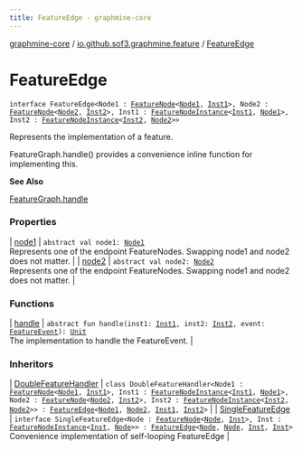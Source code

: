 ```yaml
---
title: FeatureEdge - graphmine-core
---
```


[graphmine-core](../../index.html) / [io.github.sof3.graphmine.feature](../index.html) / [FeatureEdge](./index.html)

# FeatureEdge

`interface FeatureEdge<Node1 : `[`FeatureNode`](../-feature-node.html)`<`[`Node1`](index.html#Node1)`, `[`Inst1`](index.html#Inst1)`>, Node2 : `[`FeatureNode`](../-feature-node.html)`<`[`Node2`](index.html#Node2)`, `[`Inst2`](index.html#Inst2)`>, Inst1 : `[`FeatureNodeInstance`](../-feature-node-instance/index.html)`<`[`Inst1`](index.html#Inst1)`, `[`Node1`](index.html#Node1)`>, Inst2 : `[`FeatureNodeInstance`](../-feature-node-instance/index.html)`<`[`Inst2`](index.html#Inst2)`, `[`Node2`](index.html#Node2)`>>`

Represents the implementation of a feature.

FeatureGraph.handle() provides a convenience inline function for implementing this.

**See Also**

[FeatureGraph.handle](../handle.html)

### Properties

| [node1](node1.html) | `abstract val node1: `[`Node1`](index.html#Node1)<br>Represents one of the endpoint FeatureNodes. Swapping node1 and node2 does not matter. |
| [node2](node2.html) | `abstract val node2: `[`Node2`](index.html#Node2)<br>Represents one of the endpoint FeatureNodes. Swapping node1 and node2 does not matter. |

### Functions

| [handle](handle.html) | `abstract fun handle(inst1: `[`Inst1`](index.html#Inst1)`, inst2: `[`Inst2`](index.html#Inst2)`, event: `[`FeatureEvent`](../-feature-event.html)`): `[`Unit`](https://kotlinlang.org/api/latest/jvm/stdlib/kotlin/-unit/index.html)<br>The implementation to handle the FeatureEvent. |

### Inheritors

| [DoubleFeatureHandler](../-double-feature-handler/index.html) | `class DoubleFeatureHandler<Node1 : `[`FeatureNode`](../-feature-node.html)`<`[`Node1`](../-double-feature-handler/index.html#Node1)`, `[`Inst1`](../-double-feature-handler/index.html#Inst1)`>, Inst1 : `[`FeatureNodeInstance`](../-feature-node-instance/index.html)`<`[`Inst1`](../-double-feature-handler/index.html#Inst1)`, `[`Node1`](../-double-feature-handler/index.html#Node1)`>, Node2 : `[`FeatureNode`](../-feature-node.html)`<`[`Node2`](../-double-feature-handler/index.html#Node2)`, `[`Inst2`](../-double-feature-handler/index.html#Inst2)`>, Inst2 : `[`FeatureNodeInstance`](../-feature-node-instance/index.html)`<`[`Inst2`](../-double-feature-handler/index.html#Inst2)`, `[`Node2`](../-double-feature-handler/index.html#Node2)`>> : `[`FeatureEdge`](./index.html)`<`[`Node1`](../-double-feature-handler/index.html#Node1)`, `[`Node2`](../-double-feature-handler/index.html#Node2)`, `[`Inst1`](../-double-feature-handler/index.html#Inst1)`, `[`Inst2`](../-double-feature-handler/index.html#Inst2)`>` |
| [SingleFeatureEdge](../-single-feature-edge/index.html) | `interface SingleFeatureEdge<Node : `[`FeatureNode`](../-feature-node.html)`<`[`Node`](../-single-feature-edge/index.html#Node)`, `[`Inst`](../-single-feature-edge/index.html#Inst)`>, Inst : `[`FeatureNodeInstance`](../-feature-node-instance/index.html)`<`[`Inst`](../-single-feature-edge/index.html#Inst)`, `[`Node`](../-single-feature-edge/index.html#Node)`>> : `[`FeatureEdge`](./index.html)`<`[`Node`](../-single-feature-edge/index.html#Node)`, `[`Node`](../-single-feature-edge/index.html#Node)`, `[`Inst`](../-single-feature-edge/index.html#Inst)`, `[`Inst`](../-single-feature-edge/index.html#Inst)`>`<br>Convenience implementation of self-looping FeatureEdge |


